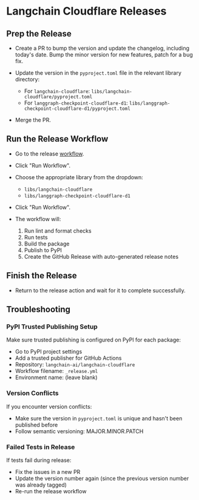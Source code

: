 # Langchain Cloudflare Releases

## Prep the Release

- Create a PR to bump the version and update the changelog, including today's date.
  Bump the minor version for new features, patch for a bug fix.

- Update the version in the `pyproject.toml` file in the relevant library directory:
  - For `langchain-cloudflare`: `libs/langchain-cloudflare/pyproject.toml`
  - For `langgraph-checkpoint-cloudflare-d1`: `libs/langgraph-checkpoint-cloudflare-d1/pyproject.toml`

- Merge the PR.

## Run the Release Workflow

- Go to the release [workflow](https://github.com/langchain-ai/langchain-cloudflare/actions/workflows/_release.yml).

- Click "Run Workflow".

- Choose the appropriate library from the dropdown:
  - `libs/langchain-cloudflare`
  - `libs/langgraph-checkpoint-cloudflare-d1`

- Click "Run Workflow".

- The workflow will:
  1. Run lint and format checks
  2. Run tests
  3. Build the package
  4. Publish to PyPI
  5. Create the GitHub Release with auto-generated release notes

## Finish the Release

- Return to the release action and wait for it to complete successfully.

## Troubleshooting

### PyPI Trusted Publishing Setup

Make sure trusted publishing is configured on PyPI for each package:
- Go to PyPI project settings
- Add a trusted publisher for GitHub Actions
- Repository: `langchain-ai/langchain-cloudflare`
- Workflow filename: `_release.yml`
- Environment name: (leave blank)

### Version Conflicts

If you encounter version conflicts:
- Make sure the version in `pyproject.toml` is unique and hasn't been published before
- Follow semantic versioning: MAJOR.MINOR.PATCH

### Failed Tests in Release

If tests fail during release:
- Fix the issues in a new PR
- Update the version number again (since the previous version number was already tagged)
- Re-run the release workflow
